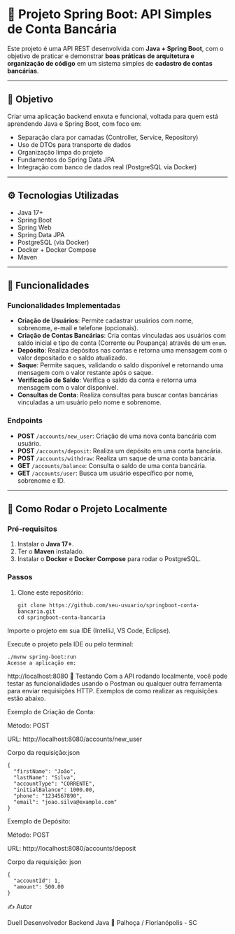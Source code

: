 # 💼 Projeto Spring Boot: API Simples de Conta Bancária

Este projeto é uma API REST desenvolvida com **Java + Spring Boot**, com o objetivo de praticar e demonstrar **boas práticas de arquitetura e organização de código** em um sistema simples de **cadastro de contas bancárias**.

---

## 🎯 Objetivo

Criar uma aplicação backend enxuta e funcional, voltada para quem está aprendendo Java e Spring Boot, com foco em:

- Separação clara por camadas (Controller, Service, Repository)
- Uso de DTOs para transporte de dados
- Organização limpa do projeto
- Fundamentos do Spring Data JPA
- Integração com banco de dados real (PostgreSQL via Docker)

---

## ⚙️ Tecnologias Utilizadas

- Java 17+
- Spring Boot
- Spring Web
- Spring Data JPA
- PostgreSQL (via Docker)
- Docker + Docker Compose
- Maven

---

## 🧪 Funcionalidades

### Funcionalidades Implementadas

- **Criação de Usuários**: Permite cadastrar usuários com nome, sobrenome, e-mail e telefone (opcionais).
- **Criação de Contas Bancárias**: Cria contas vinculadas aos usuários com saldo inicial e tipo de conta (Corrente ou Poupança) através de um `enum`.
- **Depósito**: Realiza depósitos nas contas e retorna uma mensagem com o valor depositado e o saldo atualizado.
- **Saque**: Permite saques, validando o saldo disponível e retornando uma mensagem com o valor restante após o saque.
- **Verificação de Saldo**: Verifica o saldo da conta e retorna uma mensagem com o valor disponível.
- **Consultas de Conta**: Realiza consultas para buscar contas bancárias vinculadas a um usuário pelo nome e sobrenome.

### Endpoints

- **POST** `/accounts/new_user`: Criação de uma nova conta bancária com usuário.
- **POST** `/accounts/deposit`: Realiza um depósito em uma conta bancária.
- **POST** `/accounts/withdraw`: Realiza um saque de uma conta bancária.
- **GET** `/accounts/balance`: Consulta o saldo de uma conta bancária.
- **GET** `/accounts/user`: Busca um usuário específico por nome, sobrenome e ID.

---

## 🏁 Como Rodar o Projeto Localmente

### Pré-requisitos

1. Instalar o **Java 17+**.
2. Ter o **Maven** instalado.
3. Instalar o **Docker** e **Docker Compose** para rodar o PostgreSQL.

### Passos

1. Clone este repositório:
   ```
   git clone https://github.com/seu-usuario/springboot-conta-bancaria.git
   cd springboot-conta-bancaria
   ```
Importe o projeto em sua IDE (IntelliJ, VS Code, Eclipse).

Execute o projeto pela IDE ou pelo terminal:

```
./mvnw spring-boot:run
Acesse a aplicação em:
```
http://localhost:8080
🚀 Testando
Com a API rodando localmente, você pode testar as funcionalidades usando o Postman ou qualquer outra ferramenta para enviar requisições HTTP. Exemplos de como realizar as requisições estão abaixo.

Exemplo de Criação de Conta:

Método: POST

URL: http://localhost:8080/accounts/new_user

Corpo da requisição:json
```
{
  "firstName": "João",
  "lastName": "Silva",
  "accountType": "CORRENTE",
  "initialBalance": 1000.00,
  "phone": "1234567890",
  "email": "joao.silva@example.com"
}
```
Exemplo de Depósito:

Método: POST

URL: http://localhost:8080/accounts/deposit

Corpo da requisição:
json
```
{
  "accountId": 1,
  "amount": 500.00
}
```
✍️ Autor

Duell
Desenvolvedor Backend Java
📍 Palhoça / Florianópolis - SC

